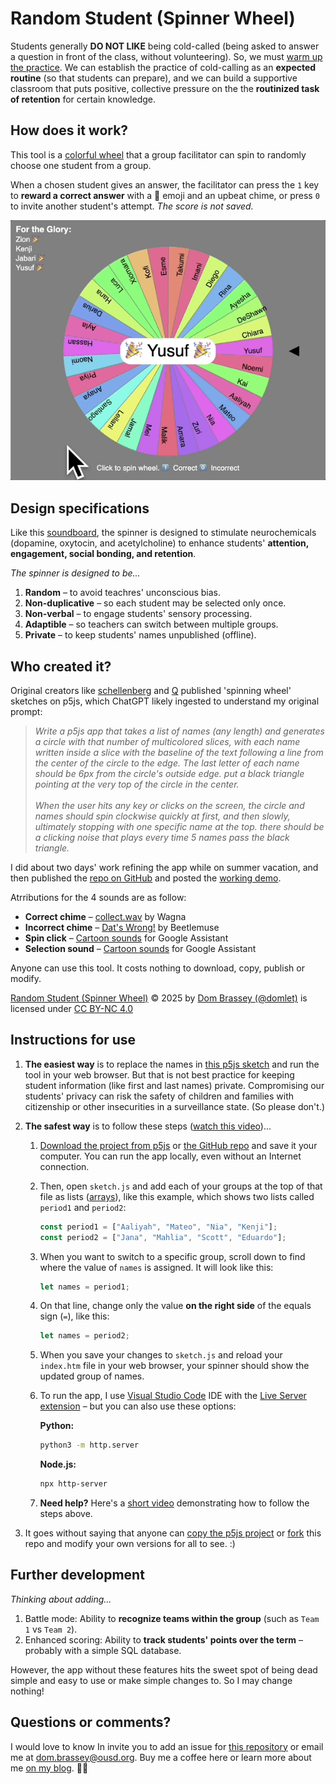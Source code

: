 # Random Student (Spinner Wheel)

Students generally **DO NOT LIKE** being cold-called (being asked to answer a question in front of the class, without volunteering). So, we must [warm up the practice](https://evidencebased.education/five-tips-for-cold-calling-in-the-classroom/). We can establish the practice of cold-calling as an **expected routine** (so that students can prepare), and we can build a supportive classroom that puts positive, collective pressure on the the **routinized task of retention** for certain knowledge.

## How does it work?

This tool is a [colorful wheel](https://domlet.github.io/spinner) that a group facilitator can spin to randomly choose one student from a group.

When a chosen student gives an answer, the facilitator can press the `1` key to **reward a correct answer** with a 🎉 emoji and an upbeat chime, or press `0` to invite another student's attempt. _The score is not saved._

![Colorful wheel with student names](images/demo-sm.gif)

## Design specifications

Like this [soundboard](https://domlet.github.io/soundboard8x8), the spinner is designed to stimulate neurochemicals (dopamine, oxytocin, and acetylcholine) to enhance students' **attention, engagement, social bonding, and retention**.

_The spinner is designed to be..._

1. **Random** – to avoid teachres' unconscious bias.
1. **Non-duplicative** – so each student may be selected only once.
1. **Non-verbal** – to engage students' sensory processing.
1. **Adaptible** – so teachers can switch between multiple groups.
1. **Private** – to keep students' names unpublished (offline).

## Who created it?

Original creators like [schellenberg](https://editor.p5js.org/schellenberg/sketches/_Ers-90T_) and [Q](https://editor.p5js.org/Q/sketches/07UvXkBLV) published 'spinning wheel' sketches on p5js, which ChatGPT likely ingested to understand my original prompt:

> _Write a p5js app that takes a list of names (any length) and generates a circle with that number of multicolored slices, with each name written inside a slice with the baseline of the text following a line from the center of the circle to the edge. The last letter of each name should be 6px from the circle's outside edge. put a black triangle pointing at the very top of the circle in the center.<br><br>When the user hits any key or clicks on the screen, the circle and names should spin clockwise quickly at first, and then slowly, ultimately stopping with one specific name at the top. there should be a clicking noise that plays every time 5 names pass the black triangle._

I did about two days' work refining the app while on summer vacation, and then published the [repo on GitHub](https://github.com/domlet/spinner) and posted the [working demo](https://domlet.github.io/spinner).

Atrributions for the 4 sounds are as follow:

- **Correct chime** – [collect.wav](https://freesound.org/s/325805/) by Wagna
- **Incorrect chime** – [Dat's Wrong!](https://freesound.org/s/587253/) by Beetlemuse
- **Spin click** – [Cartoon sounds](https://developers.google.com/assistant/tools/sound-library/cartoon) for Google Assistant
- **Selection sound** – [Cartoon sounds](https://developers.google.com/assistant/tools/sound-library/cartoon) for Google Assistant

Anyone can use this tool. It costs nothing to download, copy, publish or modify.

<a href="https://github.com/domlet/spinner">Random Student (Spinner Wheel)</a> © 2025 by <a href="https://domlet.github.io/about">Dom Brassey (@domlet)</a> is licensed under <a href="https://creativecommons.org/licenses/by-nc/4.0/">CC BY-NC 4.0</a><img src="https://mirrors.creativecommons.org/presskit/icons/cc.svg" alt="" style="max-width: 1em;max-height:1em;margin-left: .2em;"><img src="https://mirrors.creativecommons.org/presskit/icons/by.svg" alt="" style="max-width: 1em;max-height:1em;margin-left: .2em;"><img src="https://mirrors.creativecommons.org/presskit/icons/nc.svg" alt="" style="max-width: 1em;max-height:1em;margin-left: .2em;">

## Instructions for use

1. **The easiest way** is to replace the names in [this p5js sketch](https://editor.p5js.org/domlet/sketches/G3FnfFgth) and run the tool in your web browser. But that is not best practice for keeping student information (like first and last names) private. Compromising our students' privacy can risk the safety of children and families with citizenship or other insecurities in a surveillance state. (So please don't.)

1. **The safest way** is to follow these steps ([watch this video]())...

   1. [Download the project from p5js](https://editor.p5js.org/domlet/sketches/G3FnfFgth) or [the GitHub repo](https://github.com/domlet/spinner) and save it your computer. You can run the app locally, even without an Internet connection.

   1. Then, open `sketch.js` and add each of your groups at the top of that file as lists ([arrays](https://www.w3schools.com/js/js_arrays.asp)), like this example, which shows two lists called `period1` and `period2`:
      ```js
      const period1 = ["Aaliyah", "Mateo", "Nia", "Kenji"];
      const period2 = ["Jana", "Mahlia", "Scott", "Eduardo"];
      ```
   1. When you want to switch to a specific group, scroll down to find where the value of `names` is assigned. It will look like this:
      ```js
      let names = period1;
      ```
   1. On that line, change only the value **on the right side** of the equals sign (`=`), like this:

      ```js
      let names = period2;
      ```

   1. When you save your changes to `sketch.js` and reload your `index.htm` file in your web browser, your spinner should show the updated group of names.
   1. To run the app, I use [Visual Studio Code](https://code.visualstudio.com/download) IDE with the [Live Server extension](https://ritwickdey.github.io/vscode-live-server/) – but you can also use these options:

      **Python:**

      ```bash
      python3 -m http.server
      ```

      **Node.js:**

      ```bash
      npx http-server
      ```

   1. **Need help?** Here's a [short video]() demonstrating how to follow the steps above.

1. It goes without saying that anyone can [copy the p5js project](https://editor.p5js.org/domlet/sketches/G3FnfFgth) or [fork]() this repo and modify your own versions for all to see. :)

## Further development

_Thinking about adding..._

1. Battle mode: Ability to **recognize teams within the group** (such as `Team 1` vs `Team 2`).
1. Enhanced scoring: Ability to **track students' points over the term** – probably with a simple SQL database.

However, the app without these features hits the sweet spot of being dead simple and easy to use or make simple changes to. So I may change nothing!

## Questions or comments?

I would love to know In invite you to add an issue for [this repository](https://github.com/domlet/spinner) or email me at dom.brassey@ousd.org. Buy me a coffee here or learn more about me [on my blog](https://domlet.github.io/about). 👍🏼
